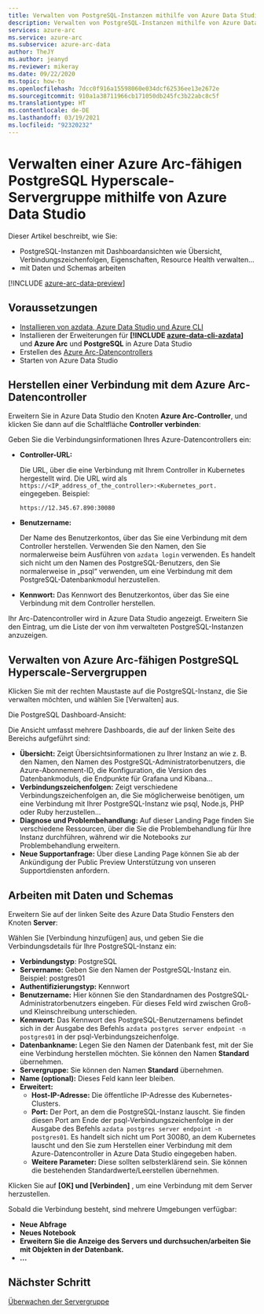 ```yaml
---
title: Verwalten von PostgreSQL-Instanzen mithilfe von Azure Data Studio
description: Verwalten von PostgreSQL-Instanzen mithilfe von Azure Data Studio
services: azure-arc
ms.service: azure-arc
ms.subservice: azure-arc-data
author: TheJY
ms.author: jeanyd
ms.reviewer: mikeray
ms.date: 09/22/2020
ms.topic: how-to
ms.openlocfilehash: 7dcc0f916a15598060e034dcf62536ee13e2672e
ms.sourcegitcommit: 910a1a38711966cb171050db245fc3b22abc8c5f
ms.translationtype: HT
ms.contentlocale: de-DE
ms.lasthandoff: 03/19/2021
ms.locfileid: "92320232"
---
```

# <a name="use-azure-data-studio-to-manage-your-azure-arc-enabled-postgresql-hyperscale-server-group"></a>Verwalten einer Azure Arc-fähigen PostgreSQL Hyperscale-Servergruppe mithilfe von Azure Data Studio


Dieser Artikel beschreibt, wie Sie:
- PostgreSQL-Instanzen mit Dashboardansichten wie Übersicht, Verbindungszeichenfolgen, Eigenschaften, Resource Health verwalten...
- mit Daten und Schemas arbeiten

[!INCLUDE [azure-arc-data-preview](../../../includes/azure-arc-data-preview.md)]

## <a name="prerequisites"></a>Voraussetzungen

- [Installieren von azdata, Azure Data Studio und Azure CLI](install-client-tools.md)
- Installieren der Erweiterungen für **[!INCLUDE [azure-data-cli-azdata](../../../includes/azure-data-cli-azdata.md)]** und **Azure Arc** und **PostgreSQL** in Azure Data Studio
- Erstellen des [Azure Arc-Datencontrollers](create-data-controller-using-azdata.md)
- Starten von Azure Data Studio

## <a name="connect-to-the-azure-arc-data-controller"></a>Herstellen einer Verbindung mit dem Azure Arc-Datencontroller

Erweitern Sie in Azure Data Studio den Knoten **Azure Arc-Controller**, und klicken Sie dann auf die Schaltfläche **Controller verbinden**:

Geben Sie die Verbindungsinformationen Ihres Azure-Datencontrollers ein:

- **Controller-URL:**

    Die URL, über die eine Verbindung mit Ihrem Controller in Kubernetes hergestellt wird. Die URL wird als `https://<IP_address_of_the_controller>:<Kubernetes_port.` eingegeben. Beispiel:

    ```console
    https://12.345.67.890:30080
    ```
- **Benutzername:**

    Der Name des Benutzerkontos, über das Sie eine Verbindung mit dem Controller herstellen. Verwenden Sie den Namen, den Sie normalerweise beim Ausführen von `azdata login` verwenden. Es handelt sich nicht um den Namen des PostgreSQL-Benutzers, den Sie normalerweise in „psql“ verwenden, um eine Verbindung mit dem PostgreSQL-Datenbankmodul herzustellen.
- **Kennwort:** Das Kennwort des Benutzerkontos, über das Sie eine Verbindung mit dem Controller herstellen.


Ihr Arc-Datencontroller wird in Azure Data Studio angezeigt. Erweitern Sie den Eintrag, um die Liste der von ihm verwalteten PostgreSQL-Instanzen anzuzeigen.

## <a name="manage-your-azure-arc-enabled-postgresql-hyperscale-server-groups"></a>Verwalten von Azure Arc-fähigen PostgreSQL Hyperscale-Servergruppen

Klicken Sie mit der rechten Maustaste auf die PostgreSQL-Instanz, die Sie verwalten möchten, und wählen Sie [Verwalten] aus.

Die PostgreSQL Dashboard-Ansicht:

Die Ansicht umfasst mehrere Dashboards, die auf der linken Seite des Bereichs aufgeführt sind:

- **Übersicht:** Zeigt Übersichtsinformationen zu Ihrer Instanz an wie z. B. den Namen, den Namen des PostgreSQL-Administratorbenutzers, die Azure-Abonnement-ID, die Konfiguration, die Version des Datenbankmoduls, die Endpunkte für Grafana und Kibana...
- **Verbindungszeichenfolgen:** Zeigt verschiedene Verbindungszeichenfolgen an, die Sie möglicherweise benötigen, um eine Verbindung mit Ihrer PostgreSQL-Instanz wie psql, Node.js, PHP oder Ruby herzustellen...
- **Diagnose und Problembehandlung:** Auf dieser Landing Page finden Sie verschiedene Ressourcen, über die Sie die Problembehandlung für Ihre Instanz durchführen, während wir die Notebooks zur Problembehandlung erweitern.
- **Neue Supportanfrage:** Über diese Landing Page können Sie ab der Ankündigung der Public Preview Unterstützung von unseren Supportdiensten anfordern.

## <a name="work-with-your-data-and-schema"></a>Arbeiten mit Daten und Schemas

Erweitern Sie auf der linken Seite des Azure Data Studio Fensters den Knoten **Server**:

Wählen Sie [Verbindung hinzufügen] aus, und geben Sie die Verbindungsdetails für Ihre PostgreSQL-Instanz ein:
- **Verbindungstyp**: PostgreSQL
- **Servername:** Geben Sie den Namen der PostgreSQL-Instanz ein. Beispiel: postgres01
- **Authentifizierungstyp:** Kennwort
- **Benutzername:** Hier können Sie den Standardnamen des PostgreSQL-Administratorbenutzers eingeben. Für dieses Feld wird zwischen Groß- und Kleinschreibung unterschieden.
- **Kennwort:** Das Kennwort des PostgreSQL-Benutzernamens befindet sich in der Ausgabe des Befehls `azdata postgres server endpoint -n postgres01` in der psql-Verbindungszeichenfolge.
- **Datenbankname:** Legen Sie den Namen der Datenbank fest, mit der Sie eine Verbindung herstellen möchten. Sie können den Namen __Standard__ übernehmen.
- **Servergruppe:** Sie können den Namen __Standard__ übernehmen.
- **Name (optional):** Dieses Feld kann leer bleiben.
- **Erweitert:**
    - **Host-IP-Adresse:** Die öffentliche IP-Adresse des Kubernetes-Clusters.
    - **Port:** Der Port, an dem die PostgreSQL-Instanz lauscht. Sie finden diesen Port am Ende der psql-Verbindungszeichenfolge in der Ausgabe des Befehls `azdata postgres server endpoint -n postgres01`. Es handelt sich nicht um Port 30080, an dem Kubernetes lauscht und den Sie zum Herstellen einer Verbindung mit dem Azure-Datencontroller in Azure Data Studio eingegeben haben.
    - **Weitere Parameter:** Diese sollten selbsterklärend sein. Sie können die bestehenden Standardwerte/Leerstellen übernehmen.

Klicken Sie auf **[OK] und [Verbinden]** , um eine Verbindung mit dem Server herzustellen.

Sobald die Verbindung besteht, sind mehrere Umgebungen verfügbar:
- **Neue Abfrage**
- **Neues Notebook**
- **Erweitern Sie die Anzeige des Servers und durchsuchen/arbeiten Sie mit Objekten in der Datenbank.**
- **...**

## <a name="next-step"></a>Nächster Schritt
[Überwachen der Servergruppe](monitor-grafana-kibana.md)
